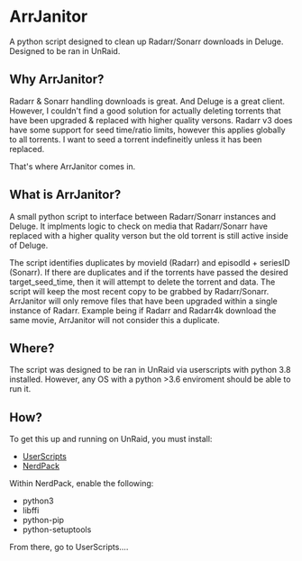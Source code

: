 # ArrJanitor
A python script designed to clean up Radarr/Sonarr downloads in Deluge. Designed to be ran in UnRaid.


## Why ArrJanitor? 

Radarr & Sonarr handling downloads is great. And Deluge is a great client. However, I couldn't find a good solution for actually deleting torrents that have been upgraded & replaced with higher quality versons. Radarr v3 does have some support for seed time/ratio limits, however this applies globally to all torrents. I want to seed a torrent indefineitly unless it has been replaced. 

That's where ArrJanitor comes in.


## What is ArrJanitor?

A small python script to interface between Radarr/Sonarr instances and Deluge. It implments logic to check on media that Radarr/Sonarr have replaced with a higher quality verson but the old torrent is still active inside of Deluge. 

The script identifies duplicates by movieId (Radarr) and episodId + seriesID (Sonarr). If there are duplicates and if the torrents have passed the desired target_seed_time, then it will attempt to delete the torrent and data. The script will keep the most recent copy to be grabbed by Radarr/Sonarr. ArrJanitor will only remove files that have been upgraded within a single instance of Radarr. Example being if Radarr and Radarr4k download the same movie, ArrJanitor will not consider this a duplicate.

## Where?

The script was designed to be ran in UnRaid via userscripts with python 3.8 installed. However, any OS with a python >3.6 enviroment should be able to run it. 

## How? 

To get this up and running on UnRaid, you must install:
* [UserScripts](https://forums.unraid.net/topic/48286-plugin-ca-user-scripts/)
* [NerdPack](https://forums.unraid.net/topic/35866-unraid-6-nerdpack-cli-tools-iftop-iotop-screen-kbd-etc/)


Within NerdPack, enable the following:

* python3
* libffi
* python-pip
* python-setuptools

From there, go to UserScripts....













